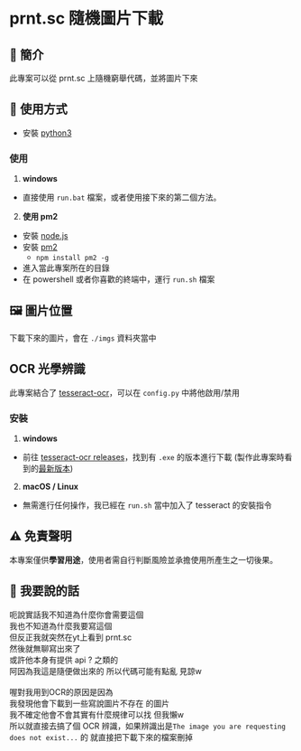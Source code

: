 # prnt.sc 隨機圖片下載

## 📌 簡介
此專案可以從 prnt.sc 上隨機窮舉代碼，並將圖片下來

## 🚀 使用方式
* 安裝 [python3](https://www.python.org/downloads/)
### 使用
1. **windows**
- 直接使用 `run.bat` 檔案，或者使用接下來的第二個方法。
2. **使用 pm2**
- 安裝 [node.js](https://nodejs.org/zh-tw/download)
- 安裝 [pm2](https://pm2.keymetrics.io/)
    - `npm install pm2 -g`
- 進入當此專案所在的目錄
- 在 powershell 或者你喜歡的終端中，運行 `run.sh` 檔案

## 🖼️ 圖片位置
下載下來的圖片，會在 `./imgs` 資料夾當中

## OCR 光學辨識
此專案結合了 [tesseract-ocr](https://github.com/tesseract-ocr/tesseract)，可以在 `config.py` 中將他啟用/禁用
### 安裝
1. **windows**
- 前往 [tesseract-ocr releases](https://github.com/tesseract-ocr/tesseract/releases)，找到有 `.exe` 的版本進行下載 (製作此專案時看到的[最新版本](https://github.com/tesseract-ocr/tesseract/releases/download/5.5.0/tesseract-ocr-w64-setup-5.5.0.20241111.exe))
2. **macOS / Linux**
- 無需進行任何操作，我已經在 `run.sh` 當中加入了 tesseract 的安裝指令

## ⚠️ 免責聲明
本專案僅供**學習用途**，使用者需自行判斷風險並承擔使用所產生之一切後果。

## 💬 我要說的話
呃說實話我不知道為什麼你會需要這個<br>
我也不知道為什麼我要寫這個<br>
但反正我就突然在yt上看到 prnt.sc<br>
然後就無聊寫出來了<br>
或許他本身有提供 api ? 之類的<br>
阿因為我這是隨便做出來的 所以代碼可能有點亂 見諒w<br>
<br>
喔對我用到OCR的原因是因為<br>
我發現他會下載到一些寫說圖片不存在 的圖片<br>
我不確定他會不會其實有什麼規律可以找 但我懶w<br>
所以就直接去搞了個 OCR 辨識，如果辨識出是`The image you are requesting does not exist...` 的 就直接把下載下來的檔案刪掉<br>